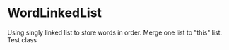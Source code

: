 # WordLinkedList
Using singly linked list to store words in order. Merge one list to "this" list. Test class
